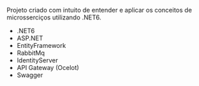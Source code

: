 Projeto criado com intuito de entender e aplicar os conceitos de microsserciços utilizando .NET6.
- .NET6
- ASP.NET
- EntityFramework
- RabbitMq
- IdentityServer
- API Gateway (Ocelot)
- Swagger
